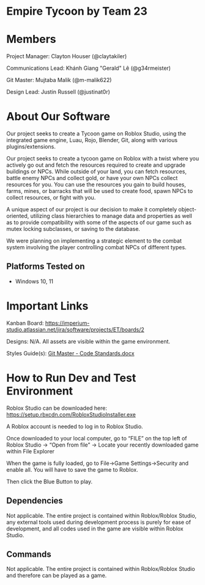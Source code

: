 # Empire Tycoon by Team 23

# Members

Project Manager: Clayton Houser (@claytakiler)

Communications Lead: Khánh Giang "Gerald" Lê (@g34rmeister)

Git Master: Mujtaba Malik (@m-malik622)  

Design Lead: Justin Russell (@justinat0r)
 
  

# About Our Software

Our project seeks to create a Tycoon game on Roblox Studio, using the integrated game engine, Luau, Rojo, Blender, Git, along with various plugins/extensions.
  
Our project seeks to create a tycoon game on Roblox with a twist where you actively go out and fetch the resources required to create and upgrade buildings or NPCs. While outside of your land, you can fetch resources, battle enemy NPCs and collect gold, or have your own NPCs collect resources for you. You can use the resources you gain to build houses, farms, mines, or barracks that will be used to create food, spawn NPCs to collect resources, or fight with you. 

A unique aspect of our project is our decision to make it completely object-oriented, utilizing class hierarchies to manage data and properties as well as to provide compatibility with some of the aspects of our game such as mutex locking subclasses, or saving to the database.  

We were planning on implementing a strategic element to the combat system involving the player controlling combat NPCs of different types. 
  

## Platforms Tested on

- Windows 10, 11

# Important Links

Kanban Board: https://imperium-studio.atlassian.net/jira/software/projects/ET/boards/2

Designs: N/A. All assets are visible within the game environment.

Styles Guide(s): [Git Master - Code Standards.docx](https://lsumail2-my.sharepoint.com/:w:/g/personal/mmalik6_lsu_edu/EUMijlPYAqdOkc-cw1Mh9JABUcvvev5q8aLA4W6ZPSz1sA?e=QGtSjl) 

  

# How to Run Dev and Test Environment


Roblox Studio can be downloaded here: https://setup.rbxcdn.com/RobloxStudioInstaller.exe

A Roblox account is needed to log in to Roblox Studio.  

Once downloaded to your local computer, go to “FILE” on the top left of Roblox Studio -> “Open from file” -> Locate your recently downloaded game within File Explorer  

When the game is fully loaded, go to File->Game Settings->Security and enable all. You will have to save the game to Roblox.

Then click the Blue Button to play.

## Dependencies

Not applicable. The entire project is contained within Roblox/Roblox Studio, any external tools used during development process is purely for ease of development, and all codes used in the game are visible within Roblox Studio.

## Commands

Not applicable. The entire project is contained within Roblox/Roblox Studio and therefore can be played as a game.


